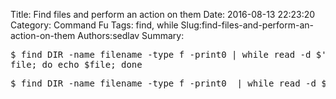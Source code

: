 Title: Find files and perform an action on them
Date: 2016-08-13 22:23:20
Category: Command Fu
Tags: find, while
Slug:find-files-and-perform-an-action-on-them
Authors:sedlav
Summary: <pre>$ find DIR -name filename -type f -print0  | while read -d $'\0' file; do echo $file; done</pre>

<pre>$ find DIR -name filename -type f -print0  | while read -d $'\0' file; do echo $file; done</pre>

